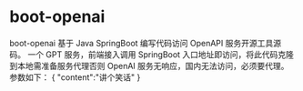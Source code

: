 # boot-openai
boot-openai 基于 Java SpringBoot 编写代码访问 OpenAPI 服务开源工具源码。
一个 GPT 服务，前端接入调用 SpringBoot 入口地址即访问，将此代码克隆到本地需准备服务代理否则 OpenAI 服务无响应，国内无法访问，必须要代理。
参数如下：
  {
    "content":"讲个笑话"
  }
